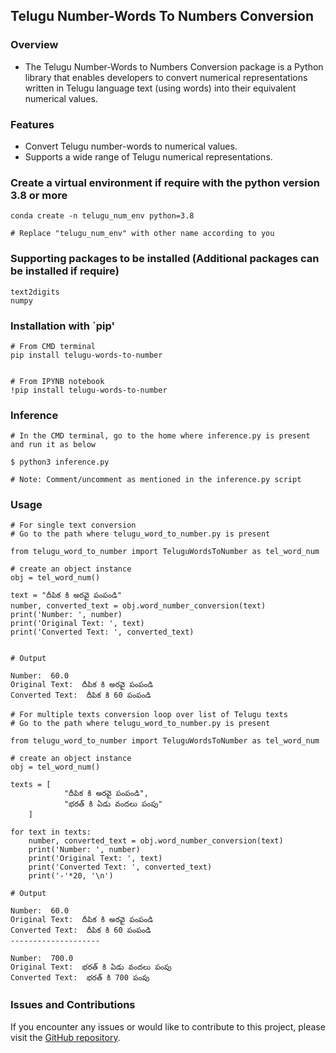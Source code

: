## Telugu Number-Words To Numbers Conversion

### Overview
- The Telugu Number-Words to Numbers Conversion package is a Python library that enables developers to convert numerical representations written in Telugu language text (using words) into their equivalent numerical values.

### Features
- Convert Telugu number-words to numerical values.
- Supports a wide range of Telugu numerical representations.

### Create a virtual environment if require with the python version 3.8 or more
```
conda create -n telugu_num_env python=3.8

# Replace "telugu_num_env" with other name according to you
```

### Supporting packages to be installed (Additional packages can be installed if require)
```
text2digits
numpy
```

### Installation with `pip'
```
# From CMD terminal
pip install telugu-words-to-number


# From IPYNB notebook
!pip install telugu-words-to-number
```

### Inference
```
# In the CMD terminal, go to the home where inference.py is present and run it as below

$ python3 inference.py

# Note: Comment/uncomment as mentioned in the inference.py script
```

### Usage

```
# For single text conversion
# Go to the path where telugu_word_to_number.py is present

from telugu_word_to_number import TeluguWordsToNumber as tel_word_num

# create an object instance
obj = tel_word_num()

text = "దీపిక కి అరవై పంపండి"
number, converted_text = obj.word_number_conversion(text)
print('Number: ', number)
print('Original Text: ', text)
print('Converted Text: ', converted_text)


# Output

Number:  60.0
Original Text:  దీపిక కి అరవై పంపండి
Converted Text:  దీపిక కి 60 పంపండి
```
```
# For multiple texts conversion loop over list of Telugu texts
# Go to the path where telugu_word_to_number.py is present

from telugu_word_to_number import TeluguWordsToNumber as tel_word_num

# create an object instance
obj = tel_word_num()

texts = [
            "దీపిక కి అరవై పంపండి",
            "భరత్ కి ఏడు వందలు పంపు"
    ]

for text in texts:
    number, converted_text = obj.word_number_conversion(text)
    print('Number: ', number)
    print('Original Text: ', text)
    print('Converted Text: ', converted_text)
    print('-'*20, '\n')

# Output

Number:  60.0
Original Text:  దీపిక కి అరవై పంపండి
Converted Text:  దీపిక కి 60 పంపండి
-------------------- 

Number:  700.0
Original Text:  భరత్ కి ఏడు వందలు పంపు
Converted Text:  భరత్ కి 700 పంపు

```

### Issues and Contributions
If you encounter any issues or would like to contribute to this project, please visit the [GitHub repository](https://github.com/Sandeep-Panchal/telugu-word-to-number-conversion/tree/main).

